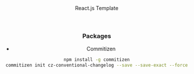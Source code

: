 <div align="center">React.js Template<div>

<br/>
<br/>

<h3>Packages</h3>

- Commitizen

```bash
npm install -g commitizen
commitizen init cz-conventional-changelog --save --save-exact --force
```
